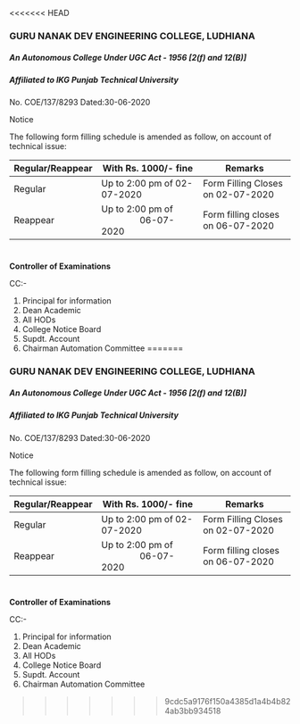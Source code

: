 <<<<<<< HEAD
### GURU NANAK DEV ENGINEERING COLLEGE, LUDHIANA

##### An Autonomous College Under UGC Act - 1956 [2(f) and 12(B)]

##### Affiliated to IKG Punjab Technical University

No. COE/137/8293   Dated:30-06-2020

Notice 

The following form filling schedule is amended as follow, on account of technical issue: 

| Regular/Reappear | With Rs. 1000/-  fine                              | Remarks                           |
| ---------------- | -------------------------------------------------- | --------------------------------- |
| Regular          | Up to 2:00 pm of 02-07-2020                        | Form Filling Closes on 02-07-2020 |
| Reappear         | Up to 2:00 pm of                        06-07-2020 | Form filling closes on 06-07-2020 |

# 

**Controller of Examinations**

CC:-

1. Principal for information
2. Dean Academic
3. All HODs
4. College Notice Board
5. Supdt. Account
6. Chairman Automation Committee
=======
### GURU NANAK DEV ENGINEERING COLLEGE, LUDHIANA

##### An Autonomous College Under UGC Act - 1956 [2(f) and 12(B)]

##### Affiliated to IKG Punjab Technical University

No. COE/137/8293   Dated:30-06-2020

Notice 

The following form filling schedule is amended as follow, on account of technical issue: 

| Regular/Reappear | With Rs. 1000/-  fine                              | Remarks                           |
| ---------------- | -------------------------------------------------- | --------------------------------- |
| Regular          | Up to 2:00 pm of 02-07-2020                        | Form Filling Closes on 02-07-2020 |
| Reappear         | Up to 2:00 pm of                        06-07-2020 | Form filling closes on 06-07-2020 |

# 

**Controller of Examinations**

CC:-

1. Principal for information
2. Dean Academic
3. All HODs
4. College Notice Board
5. Supdt. Account
6. Chairman Automation Committee
>>>>>>> 9cdc5a9176f150a4385d1a4b4b824ab3bb934518
